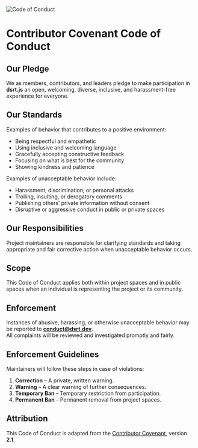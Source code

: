 ![Code of Conduct](https://img.shields.io/badge/Contributor%20Covenant-2.1-ff69b4.svg)

# Contributor Covenant Code of Conduct

## Our Pledge
We as members, contributors, and leaders pledge to make participation in **dsrt.js** an open, welcoming, diverse, inclusive, and harassment-free experience for everyone.

## Our Standards
Examples of behavior that contributes to a positive environment:
- Being respectful and empathetic
- Using inclusive and welcoming language
- Gracefully accepting constructive feedback
- Focusing on what is best for the community
- Showing kindness and patience

Examples of unacceptable behavior include:
- Harassment, discrimination, or personal attacks
- Trolling, insulting, or derogatory comments
- Publishing others’ private information without consent
- Disruptive or aggressive conduct in public or private spaces

## Our Responsibilities
Project maintainers are responsible for clarifying standards and taking appropriate and fair corrective action when unacceptable behavior occurs.

## Scope
This Code of Conduct applies both within project spaces and in public spaces when an individual is representing the project or its community.

## Enforcement
Instances of abusive, harassing, or otherwise unacceptable behavior may be reported to **conduct@dsrt.dev**.  
All complaints will be reviewed and investigated promptly and fairly.

## Enforcement Guidelines
Maintainers will follow these steps in case of violations:
1. **Correction** – A private, written warning.  
2. **Warning** – A clear warning of further consequences.  
3. **Temporary Ban** – Temporary restriction from participation.  
4. **Permanent Ban** – Permanent removal from project spaces.

## Attribution
This Code of Conduct is adapted from the [Contributor Covenant](https://www.contributor-covenant.org), version **2.1**.
